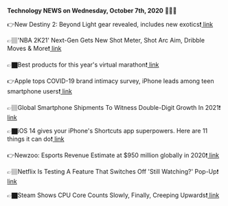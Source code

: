 <b>Technology NEWS on Wednesday, October 7th, 2020</b> 📡📡📡 

👉New Destiny 2: Beyond Light gear revealed, includes new exotics❗️<a href='https://techblock.club/?p=7671'> link</a>

👉🏽'NBA 2K21' Next-Gen Gets New Shot Meter, Shot Arc Aim, Dribble Moves & More❗️<a href='https://techblock.club/?p=7673'> link</a>

👉🏿Best products for this year's virtual marathon❗️<a href='https://techblock.club/?p=7675'> link</a>

👉Apple tops COVID-19 brand intimacy survey, iPhone leads among teen smartphone users❗️<a href='https://techblock.club/?p=7677'> link</a>

👉🏽Global Smartphone Shipments To Witness Double-Digit Growth In 2021❗️<a href='https://techblock.club/?p=7679'> link</a>

👉🏿iOS 14 gives your iPhone's Shortcuts app superpowers. Here are 11 things it can do❗️<a href='https://techblock.club/?p=7681'> link</a>

👉Newzoo: Esports Revenue Estimate at $950 million globally in 2020❗️<a href='https://techblock.club/?p=7683'> link</a>

👉🏽Netflix Is Testing A Feature That Switches Off 'Still Watching?' Pop-Up❗️<a href='https://techblock.club/?p=7685'> link</a>

👉🏿Steam Shows CPU Core Counts Slowly, Finally, Creeping Upwards❗️<a href='https://techblock.club/?p=7687'> link</a>

